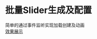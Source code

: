 # 批量Slider生成及配置
简单的通过事件监听实现加载创建及动画  
[效果展示](https://htmlpreview.github.io/?https://github.com/L-WJ1995/Slider/blob/master/index.html)